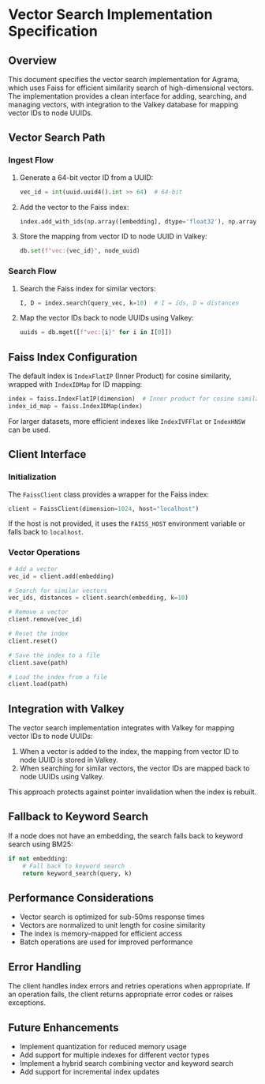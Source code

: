 # Vector Search Implementation Specification

## Overview

This document specifies the vector search implementation for Agrama, which uses Faiss for efficient similarity search of high-dimensional vectors. The implementation provides a clean interface for adding, searching, and managing vectors, with integration to the Valkey database for mapping vector IDs to node UUIDs.

## Vector Search Path

### Ingest Flow

1. Generate a 64-bit vector ID from a UUID:
   ```python
   vec_id = int(uuid.uuid4().int >> 64)  # 64-bit
   ```

2. Add the vector to the Faiss index:
   ```python
   index.add_with_ids(np.array([embedding], dtype='float32'), np.array([vec_id]))
   ```

3. Store the mapping from vector ID to node UUID in Valkey:
   ```python
   db.set(f"vec:{vec_id}", node_uuid)
   ```

### Search Flow

1. Search the Faiss index for similar vectors:
   ```python
   I, D = index.search(query_vec, k=10)  # I = ids, D = distances
   ```

2. Map the vector IDs back to node UUIDs using Valkey:
   ```python
   uuids = db.mget([f"vec:{i}" for i in I[0]])
   ```

## Faiss Index Configuration

The default index is `IndexFlatIP` (Inner Product) for cosine similarity, wrapped with `IndexIDMap` for ID mapping:

```python
index = faiss.IndexFlatIP(dimension)  # Inner product for cosine similarity
index_id_map = faiss.IndexIDMap(index)
```

For larger datasets, more efficient indexes like `IndexIVFFlat` or `IndexHNSW` can be used.

## Client Interface

### Initialization

The `FaissClient` class provides a wrapper for the Faiss index:

```python
client = FaissClient(dimension=1024, host="localhost")
```

If the host is not provided, it uses the `FAISS_HOST` environment variable or falls back to `localhost`.

### Vector Operations

```python
# Add a vector
vec_id = client.add(embedding)

# Search for similar vectors
vec_ids, distances = client.search(embedding, k=10)

# Remove a vector
client.remove(vec_id)

# Reset the index
client.reset()

# Save the index to a file
client.save(path)

# Load the index from a file
client.load(path)
```

## Integration with Valkey

The vector search implementation integrates with Valkey for mapping vector IDs to node UUIDs:

1. When a vector is added to the index, the mapping from vector ID to node UUID is stored in Valkey.
2. When searching for similar vectors, the vector IDs are mapped back to node UUIDs using Valkey.

This approach protects against pointer invalidation when the index is rebuilt.

## Fallback to Keyword Search

If a node does not have an embedding, the search falls back to keyword search using BM25:

```python
if not embedding:
    # Fall back to keyword search
    return keyword_search(query, k)
```

## Performance Considerations

- Vector search is optimized for sub-50ms response times
- Vectors are normalized to unit length for cosine similarity
- The index is memory-mapped for efficient access
- Batch operations are used for improved performance

## Error Handling

The client handles index errors and retries operations when appropriate. If an operation fails, the client returns appropriate error codes or raises exceptions.

## Future Enhancements

- Implement quantization for reduced memory usage
- Add support for multiple indexes for different vector types
- Implement a hybrid search combining vector and keyword search
- Add support for incremental index updates
